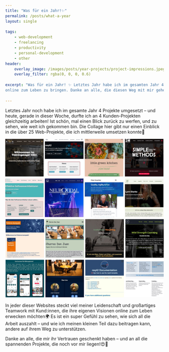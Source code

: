 ```yaml
---
title: "Was für ein Jahr!✨"
permalink: /posts/what-a-year
layout: single

tags:
    - web-development
    - freelancing
    - productivity
    - personal-development
    - other
header:
    overlay_image: /images/posts/year-projects/project-impressions.jpeg
    overlay_filter: rgba(0, 0, 0, 0.6)

excerpt: "Was für ein Jahr! ✨ Letztes Jahr habe ich im gesamten Jahr 4 Projekte umgesetzt – und heute, gerade in dieser Woche, durfte ich an 4 Kunden-Projekten gleichzeitig arbeiten! Ein kleiner Rückblick auf über 25 Web-Projekte voller Leidenschaft, Teamwork und der Freude, die Visionen meiner Kund:Innen
online zum Leben zu bringen. Danke an alle, die diesen Weg mit mir gehen – und auf alles, was noch vor uns liegt! #AlwaysMoreToCome 🚀"

---
```



Letztes Jahr noch habe ich im gesamte Jahr 4 Projekte umgesetzt – und heute, gerade in dieser Woche, durfte ich an 4 Kunden-Projekten gleichzeitig arbeiten!
Ist schön, mal einen Blick zurück zu werfen, und zu sehen, wie weit ich gekommen bin. Die Collage hier gibt nur einen Einblick in die über 25 Web-Projekte, die ich mittlerweile umsetzen konnte🚀

![Collage with 16 websites I've created](/images/posts/year-projects/project-impressions.jpeg)

In jeder dieser Websites steckt viel meiner Leidenschaft und großartiges Teamwork mit Kund:innen, die ihre eigenen Visionen online zum Leben erwecken möchten🌍 Es ist ein super Gefühl zu sehen, wie sich all die Arbeit auszahlt – und wie ich meinen kleinen Teil dazu beitragen kann, andere auf ihrem Weg zu unterstützen.

Danke an alle, die mir ihr Vertrauen geschenkt haben – und an all die spannenden Projekte, die noch vor mir liegen!😍🙏